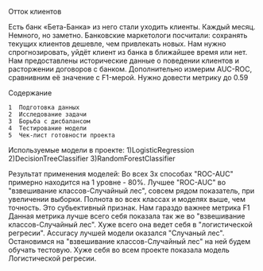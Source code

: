 Отток клиентов

Есть банк «Бета-Банка» из него стали уходить клиенты. Каждый месяц. Немного, но заметно. Банковские маркетологи посчитали: сохранять текущих клиентов дешевле, чем привлекать новых.
Нам нужно спрогнозировать, уйдёт клиент из банка в ближайшее время или нет. Нам предоставлены исторические данные о поведении клиентов и расторжении договоров с банком.
Дополнительно измерим AUC-ROC, сравнивним её значение с F1-мерой.
Нужно довести метрику до 0.59

Содержание

    1  Подготовка данных
    2  Исследование задачи
    3  Борьба с дисбалансом
    4  Тестирование модели
    5  Чек-лист готовности проекта
    
Используемые модели в проекте:
1)LogisticRegression
2)DecisionTreeClassifier
3)RandomForestClassifier


Результат применения моделей:
Во всех 3х способах "ROC-AUC" примерно находится на 1 уровне - 80%. Лучшее "ROC-AUC" во "взвешивание классов-Случайный лес", совсем рядом показатель, при увеличении выборки.
Полнота во всех классах и моделях выше, чем точность. Это субьективный признак. Нам гараздо важнее метрика F1 Данная метрика лучше всего себя показала так же во "взвешивание классов-Случайный лес". Хуже всего она ведет себя в "логистической регресии".
Accuracy лучшей модели оказался "Случаный лес".
Остановимся на "взвешивание классов-Случайный лес" на ней будем обучать тестовую. 
Хуже себя во всем проекте показала модель Логистической регресии. 


